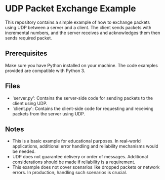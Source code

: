 # UDP Packet Exchange Example

This repository contains a simple example of how to exchange packets using UDP between a server and a client. The client sends packets with incremental numbers, and the server receives and acknowledges them then sends required packet.

## Prerequisites

Make sure you have Python installed on your machine. The code examples provided are compatible with Python 3.

## Files

- 'server.py': Contains the server-side code for sending packets to the client using UDP.
- 'client.py': Contains the client-side code for requesting and receiving packets from the server using UDP.

## Notes

- This is a basic example for educational purposes. In real-world applications, additional error handling and reliability mechanisms would be needed.
- UDP does not guarantee delivery or order of messages. Additional considerations should be made if reliability is a requirement.
- This example does not cover scenarios like dropped packets or network errors. In production, handling such scenarios is crucial.